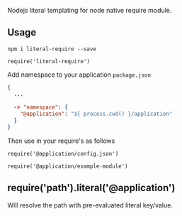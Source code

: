 Nodejs literal templating for node native require module.

## Usage

`npm i literal-require --save`

`require('literal-require')`

Add namespace to your application `package.json`

```json
{
  ...
  
  -> "namespace": {
    "@application": "${ process.cwd() }/application"
  }
}
```

Then use in your require's as follows

`require('@application/config.json')`

`require('@application/example-module')`

## require('path').literal('@application')

Will resolve the path with pre-evaluated literal key/value.
